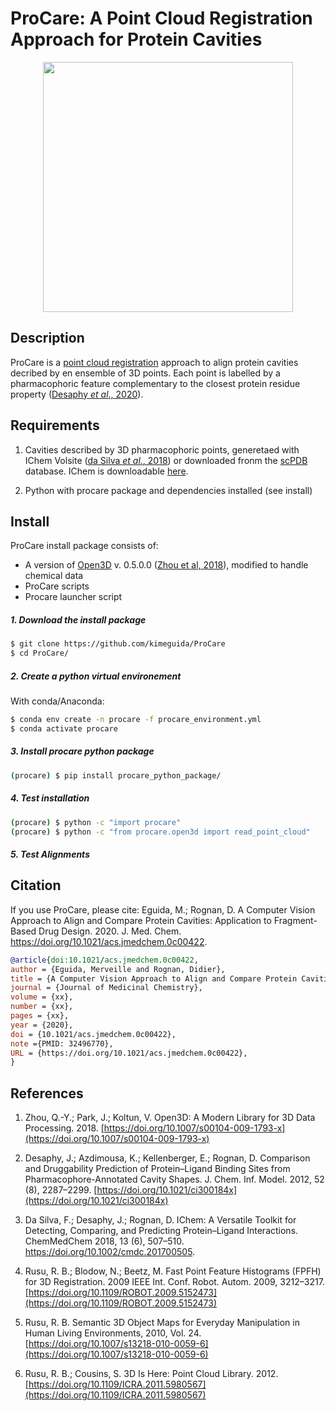 # ProCare: A Point Cloud Registration Approach for Protein Cavities
<p align="center">
<img src="https://github.com/kimeguida/ProCare/blob/master/docs/_img/procare.png" width="400" />
</p>

## Description
ProCare is a [point cloud registration](https://en.wikipedia.org/wiki/Point_set_registration) approach to align protein cavities decribed by en ensemble of 3D points. Each point is labelled by a pharmacophoric feature complementary to the closest protein residue property ([Desaphy *et al*., 2020]( https://doi.org/10.1021/ci300184x)).

## Requirements
1) Cavities described by 3D pharmacophoric points, generetaed with IChem Volsite ([da Silva *et al.*, 2018](https://doi.org/10.1002/cmdc.20170050)) or downloaded fronm the [scPDB](bioinfo-pharma.u-strasbg.fr/scPDB/) database. 
IChem is downloadable [here](http://bioinfo-pharma.u-strasbg.fr/labwebsite/download.html).

2) Python with procare package and dependencies installed (see install)


## Install
ProCare install package consists of:
-  A version of [Open3D](http://www.open3d.org/) v. 0.5.0.0 ([Zhou et al, 2018](https://doi.org/10.1007/s00104-009-1793-x)), modified to handle chemical data
-  ProCare scripts
- Procare launcher script


##### 1. Download the install package
``` bash
$ git clone https://github.com/kimeguida/ProCare
$ cd ProCare/
```
##### 2. Create a python virtual environement
With conda/Anaconda:
``` bash
$ conda env create -n procare -f procare_environment.yml
$ conda activate procare
```
##### 3. Install procare python package
``` bash
(procare) $ pip install procare_python_package/
```
##### 4. Test installation
``` bash
(procare) $ python -c "import procare"
(procare) $ python -c "from procare.open3d import read_point_cloud"
```
##### 5. Test Alignments
## Citation
If you use ProCare, please cite:
Eguida, M.; Rognan, D. A Computer Vision Approach to Align and Compare Protein Cavities: Application to Fragment-Based Drug Design. 2020. J. Med. Chem. https://doi.org/10.1021/acs.jmedchem.0c00422.
``` bib
@article{doi:10.1021/acs.jmedchem.0c00422,
author = {Eguida, Merveille and Rognan, Didier},
title = {A Computer Vision Approach to Align and Compare Protein Cavities: Application to Fragment-Based Drug Design},
journal = {Journal of Medicinal Chemistry},
volume = {xx},
number = {xx},
pages = {xx},
year = {2020},
doi = {10.1021/acs.jmedchem.0c00422},
note ={PMID: 32496770},
URL = {https://doi.org/10.1021/acs.jmedchem.0c00422},
}
```
## References

1. Zhou, Q.-Y.; Park, J.; Koltun, V. Open3D: A Modern Library for 3D Data Processing. 2018. [https://doi.org/10.1007/s00104-009-1793-x](https://doi.org/10.1007/s00104-009-1793-x)

2. Desaphy, J.; Azdimousa, K.; Kellenberger, E.; Rognan, D. Comparison and Druggability Prediction of Protein–Ligand Binding Sites from Pharmacophore-Annotated Cavity Shapes. J. Chem. Inf. Model. 2012, 52 (8), 2287–2299. [https://doi.org/10.1021/ci300184x](https://doi.org/10.1021/ci300184x)

3. Da Silva, F.; Desaphy, J.; Rognan, D. IChem: A Versatile Toolkit for Detecting, Comparing, and Predicting Protein–Ligand Interactions. ChemMedChem 2018, 13 (6), 507–510. https://doi.org/10.1002/cmdc.201700505.

4. Rusu, R. B.; Blodow, N.; Beetz, M. Fast Point Feature Histograms (FPFH) for 3D Registration. 2009 IEEE Int. Conf. Robot. Autom. 2009, 3212–3217. [https://doi.org/10.1109/ROBOT.2009.5152473](https://doi.org/10.1109/ROBOT.2009.5152473)

5. Rusu, R. B. Semantic 3D Object Maps for Everyday Manipulation in Human Living Environments, 2010, Vol. 24. [https://doi.org/10.1007/s13218-010-0059-6](https://doi.org/10.1007/s13218-010-0059-6)

6. Rusu, R. B.; Cousins, S. 3D Is Here: Point Cloud Library. 2012. [https://doi.org/10.1109/ICRA.2011.5980567](https://doi.org/10.1109/ICRA.2011.5980567)


